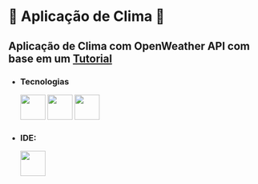 # 🌸 Aplicação de Clima 🌸

## Aplicação de Clima com OpenWeather API com base em um <a href="https://www.youtube.com/watch?v=VS8EBgPwsSU&ab_channel=MatheusBattisti-HoradeCodar">Tutorial</a>

+ ### Tecnologias
     <img aling="cebter" heigth="50" width="50" src="https://cdn.jsdelivr.net/gh/devicons/devicon/icons/java/java-original.svg" />
     <img aling="cebter" heigth="50" width="50" src="https://cdn.jsdelivr.net/gh/devicons/devicon/icons/html5/html5-original.svg" />
     <img aling="cebter" heigth="50" width="50" src="https://cdn.jsdelivr.net/gh/devicons/devicon/icons/css3/css3-original.svg" />
         
+ ### IDE:
     <img aling="cebter" heigth="50" width="50" src="https://cdn.jsdelivr.net/gh/devicons/devicon/icons/vscode/vscode-original.svg" />
